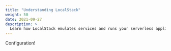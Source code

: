 ```yaml
---
title: "Understanding LocalStack"
weight: 50
date: 2021-09-27
description: >
  Learn how LocalStack emulates services and runs your serverless applications.
---
```


Configuration!

